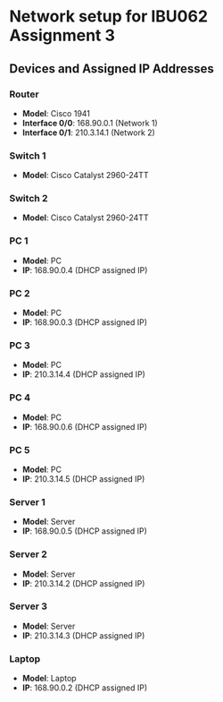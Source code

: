 # Network setup for IBU062 Assignment 3

## Devices and Assigned IP Addresses

### Router 
- **Model**: Cisco 1941
- **Interface 0/0**: 168.90.0.1 (Network 1)
- **Interface 0/1**: 210.3.14.1 (Network 2)

### Switch 1
- **Model**: Cisco Catalyst 2960-24TT

### Switch 2 
- **Model**: Cisco Catalyst 2960-24TT

### PC 1
- **Model**: PC
- **IP**: 168.90.0.4 (DHCP assigned IP)

### PC 2
- **Model**: PC
- **IP**: 168.90.0.3 (DHCP assigned IP)

### PC 3
- **Model**: PC
- **IP**: 210.3.14.4 (DHCP assigned IP)

### PC 4
- **Model**: PC
- **IP**: 168.90.0.6 (DHCP assigned IP)

### PC 5
- **Model**: PC
- **IP**: 210.3.14.5 (DHCP assigned IP)

### Server 1
- **Model**: Server
- **IP**: 168.90.0.5 (DHCP assigned IP)

### Server 2
- **Model**: Server
- **IP**: 210.3.14.2 (DHCP assigned IP)

### Server 3
- **Model**: Server
- **IP**: 210.3.14.3 (DHCP assigned IP)

### Laptop
- **Model**: Laptop
- **IP**: 168.90.0.2 (DHCP assigned IP)